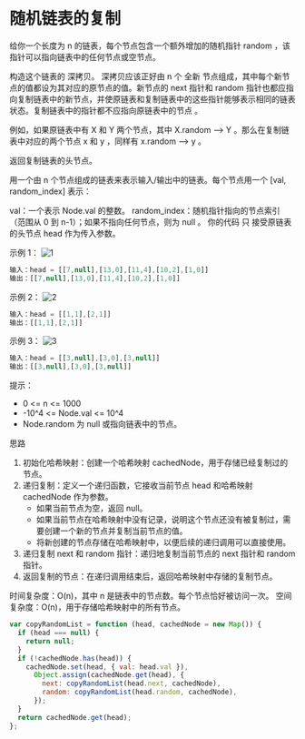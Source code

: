 # 随机链表的复制

给你一个长度为 n 的链表，每个节点包含一个额外增加的随机指针 random ，该指针可以指向链表中的任何节点或空节点。

构造这个链表的 深拷贝。 深拷贝应该正好由 n 个 全新 节点组成，其中每个新节点的值都设为其对应的原节点的值。新节点的 next 指针和 random 指针也都应指向复制链表中的新节点，并使原链表和复制链表中的这些指针能够表示相同的链表状态。复制链表中的指针都不应指向原链表中的节点 。

例如，如果原链表中有 X 和 Y 两个节点，其中 X.random --> Y 。那么在复制链表中对应的两个节点 x 和 y ，同样有 x.random --> y 。

返回复制链表的头节点。

用一个由 n 个节点组成的链表来表示输入/输出中的链表。每个节点用一个 [val, random_index] 表示：

val：一个表示 Node.val 的整数。
random_index：随机指针指向的节点索引（范围从 0 到 n-1）；如果不指向任何节点，则为 null 。
你的代码 只 接受原链表的头节点 head 作为传入参数。

示例 1：
![1](https://assets.leetcode-cn.com/aliyun-lc-upload/uploads/2020/01/09/e1.png)

```javascript
输入：head = [[7,null],[13,0],[11,4],[10,2],[1,0]]
输出：[[7,null],[13,0],[11,4],[10,2],[1,0]]
```

示例 2：
![2](https://assets.leetcode-cn.com/aliyun-lc-upload/uploads/2020/01/09/e2.png)

```javascript
输入：head = [[1,1],[2,1]]
输出：[[1,1],[2,1]]
```

示例 3：
![3](https://assets.leetcode-cn.com/aliyun-lc-upload/uploads/2020/01/09/e3.png)

```javascript
输入：head = [[3,null],[3,0],[3,null]]
输出：[[3,null],[3,0],[3,null]]
```

提示：

- 0 <= n <= 1000
- -10^4 <= Node.val <= 10^4
- Node.random 为 null 或指向链表中的节点。

思路

1. 初始化哈希映射：创建一个哈希映射 cachedNode，用于存储已经复制过的节点。
2. 递归复制：定义一个递归函数，它接收当前节点 head 和哈希映射 cachedNode 作为参数。
   - 如果当前节点为空，返回 null。
   - 如果当前节点在哈希映射中没有记录，说明这个节点还没有被复制过，需要创建一个新的节点并复制当前节点的值。
   - 将新创建的节点存储在哈希映射中，以便后续的递归调用可以直接使用。
3. 递归复制 next 和 random 指针：递归地复制当前节点的 next 指针和 random 指针。
4. 返回复制的节点：在递归调用结束后，返回哈希映射中存储的复制节点。

时间复杂度：O(n)，其中 n 是链表中的节点数。每个节点恰好被访问一次。
空间复杂度：O(n)，用于存储哈希映射中的所有节点。

```javascript
var copyRandomList = function (head, cachedNode = new Map()) {
  if (head === null) {
    return null;
  }
  if (!cachedNode.has(head)) {
    cachedNode.set(head, { val: head.val }),
      Object.assign(cachedNode.get(head), {
        next: copyRandomList(head.next, cachedNode),
        random: copyRandomList(head.random, cachedNode),
      });
  }
  return cachedNode.get(head);
};
```
